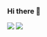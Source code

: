 ### Hi there 👋

<img src="https://github-readme-streak-stats.herokuapp.com/?user=Jungeun04&theme=onedark">  

<img src="https://github-readme-stats.vercel.app/api/top-langs/?username=Jungeun04&theme=onedark&layout=compact&langs_count=5">  



<!--
**Jungeun04/Jungeun04** is a ✨ _special_ ✨ repository because its `README.md` (this file) appears on your GitHub profile.

Here are some ideas to get you started:

- 🔭 I’m currently working on ...
- 🌱 I’m currently learning ...
- 👯 I’m looking to collaborate on ...
- 🤔 I’m looking for help with ...
- 💬 Ask me about ...
- 📫 How to reach me: ...
- 😄 Pronouns: ...
- ⚡ Fun fact: ...
-->
